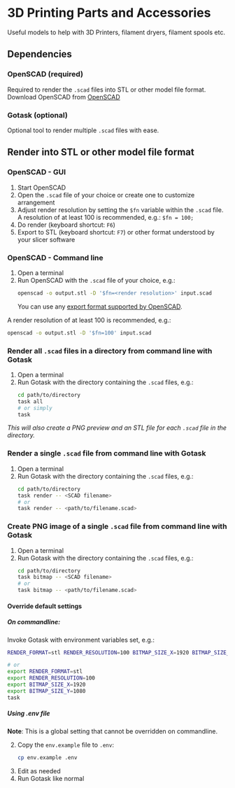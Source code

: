 # 3D Printing Parts and Accessories
Useful models to help with 3D Printers, filament dryers, filament spools etc.

## Dependencies
### OpenSCAD (required)
Required to render the `.scad` files into STL or other model file format.
Download OpenSCAD from [OpenSCAD](https://www.openscad.org/downloads.html)

### Gotask (optional)
Optional tool to render multiple `.scad` files with ease.

## Render into STL or other model file format

### OpenSCAD - GUI
1. Start OpenSCAD
2. Open the `.scad` file of your choice or create one to customize arrangement
3. Adjust render resolution by setting the `$fn` variable within the `.scad` file.
   A resolution of at least 100 is recommended, e.g.: `$fn = 100;`
4. Do render (keyboard shortcut: `F6`)
5. Export to STL (keyboard shortcut: `F7`) or other format understood by your slicer software

### OpenSCAD - Command line
1. Open a terminal
2. Run OpenSCAD with the `.scad` file of your choice, e.g.:
   ```bash
   openscad -o output.stl -D '$fn=<render resolution>' input.scad
   ```
   You can use any [export format supported by OpenSCAD](https://en.wikibooks.org/wiki/OpenSCAD_User_Manual/Export).
   
A render resolution of at least 100 is recommended, e.g.:
```bash
openscad -o output.stl -D '$fn=100' input.scad
```

### Render all `.scad` files in a directory from command line with Gotask
1. Open a terminal
2. Run Gotask with the directory containing the `.scad` files, e.g.:
   ```bash
   cd path/to/directory
   task all
   # or simply
   task
   ```

*This will also create a PNG preview and an STL file for each `.scad` file in the directory.*

### Render a single `.scad` file from command line with Gotask
1. Open a terminal
2. Run Gotask with the directory containing the `.scad` files, e.g.:
   ```bash
   cd path/to/directory
   task render -- <SCAD filename>
   # or
   task render -- <path/to/filename.scad>
   ```

### Create PNG image of a single `.scad` file from command line with Gotask
1. Open a terminal
2. Run Gotask with the directory containing the `.scad` files, e.g.:
   ```bash
   cd path/to/directory
   task bitmap -- <SCAD filename>
   # or
   task bitmap -- <path/to/filename.scad>
   ```

#### Override default settings
##### On commandline:
Invoke Gotask with environment variables set, e.g.:
```bash
RENDER_FORMAT=stl RENDER_RESOLUTION=100 BITMAP_SIZE_X=1920 BITMAP_SIZE_Y=1080 task

# or
export RENDER_FORMAT=stl
export RENDER_RESOLUTION=100
export BITMAP_SIZE_X=1920
export BITMAP_SIZE_Y=1080
task
```

##### Using .env file
**Note**: This is a global setting that cannot be overridden on commandline.

2. Copy the `env.example` file to `.env`:
   ```bash
   cp env.example .env
   ```
2. Edit as needed
3. Run Gotask like normal
